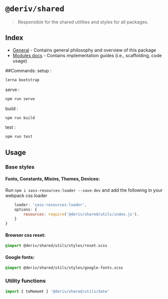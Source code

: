 # `@deriv/shared`
> Responsible for the shared utilities and styles for all packages.

## Index

- [General](docs/README.md) - Contains general philosophy and overview of this package
- [Modules docs](docs/Modules/README.md) - Contains implementation guides (i.e., scaffolding, code usage)

##Commands:
setup :
  ```sh 
  lerna bootstrap
  ```
serve : 
  ```sh 
  npm run serve
  ```
build : 
  ```sh 
  npm run build
  ```
test  :
  ```sh 
  npm run test
  ```

## Usage

### Base styles

#### Fonts, Constants, Mixins, Themes, Devices:
Run `npm i sass-resources-loader --save-dev` and add the following in your webpack css loader

```js {
    loader: 'sass-resources-loader',
    options: {
        resources: require('@deriv/shared/utils/index.js'),
    }
}
```

#### Browser css reset:
```scss
@import @deriv/shared/utils/styles/reset.scss
```

#### Google fonts:
```scss
@import @deriv/shared/utils/styles/google-fonts.scss
```

### Utility functions
```js
import { toMomemt } '@deriv/shared/utils/date'
```
